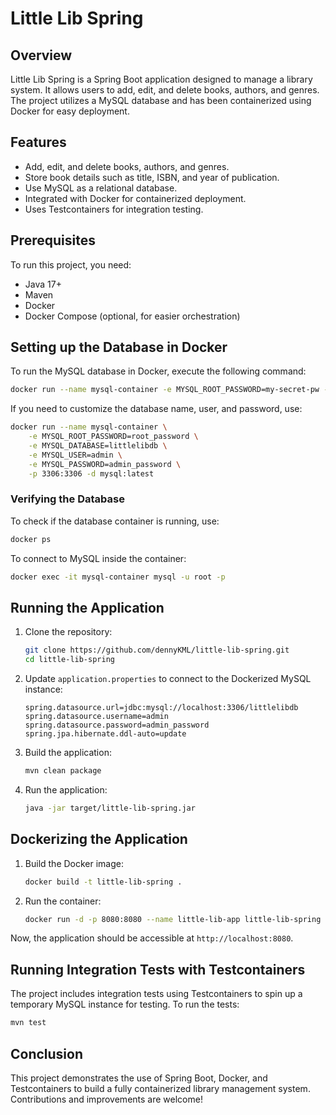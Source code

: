 # Little Lib Spring

## Overview
Little Lib Spring is a Spring Boot application designed to manage a library system. It allows users to add, edit, and delete books, authors, and genres. The project utilizes a MySQL database and has been containerized using Docker for easy deployment.

## Features
- Add, edit, and delete books, authors, and genres.
- Store book details such as title, ISBN, and year of publication.
- Use MySQL as a relational database.
- Integrated with Docker for containerized deployment.
- Uses Testcontainers for integration testing.

## Prerequisites
To run this project, you need:
- Java 17+
- Maven
- Docker
- Docker Compose (optional, for easier orchestration)

## Setting up the Database in Docker
To run the MySQL database in Docker, execute the following command:

```sh
docker run --name mysql-container -e MYSQL_ROOT_PASSWORD=my-secret-pw -p 3306:3306 -d mysql:latest
```

If you need to customize the database name, user, and password, use:

```sh
docker run --name mysql-container \
    -e MYSQL_ROOT_PASSWORD=root_password \
    -e MYSQL_DATABASE=littlelibdb \
    -e MYSQL_USER=admin \
    -e MYSQL_PASSWORD=admin_password \
    -p 3306:3306 -d mysql:latest
```

### Verifying the Database
To check if the database container is running, use:

```sh
docker ps
```

To connect to MySQL inside the container:

```sh
docker exec -it mysql-container mysql -u root -p
```

## Running the Application
1. Clone the repository:
   ```sh
   git clone https://github.com/dennyKML/little-lib-spring.git
   cd little-lib-spring
   ```
2. Update `application.properties` to connect to the Dockerized MySQL instance:
   ```properties
   spring.datasource.url=jdbc:mysql://localhost:3306/littlelibdb
   spring.datasource.username=admin
   spring.datasource.password=admin_password
   spring.jpa.hibernate.ddl-auto=update
   ```
3. Build the application:
   ```sh
   mvn clean package
   ```
4. Run the application:
   ```sh
   java -jar target/little-lib-spring.jar
   ```

## Dockerizing the Application
1. Build the Docker image:
   ```sh
   docker build -t little-lib-spring .
   ```
2. Run the container:
   ```sh
   docker run -d -p 8080:8080 --name little-lib-app little-lib-spring
   ```

Now, the application should be accessible at `http://localhost:8080`.

## Running Integration Tests with Testcontainers
The project includes integration tests using Testcontainers to spin up a temporary MySQL instance for testing. To run the tests:

```sh
mvn test
```

## Conclusion
This project demonstrates the use of Spring Boot, Docker, and Testcontainers to build a fully containerized library management system. Contributions and improvements are welcome!

